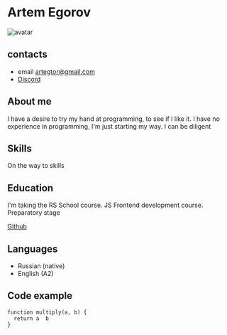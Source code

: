 # Artem Egorov
![avatar](https://www.meme-arsenal.com/memes/b91a4cdd8f50ec29d69e84a46efe968e.jpg)


## contacts
 * email artegtor@gmail.com
 * [Discord](https://discordapp.com/users/670331603129597981)

## About me
I have a desire to try my hand at programming, to see if I like it.
I have no experience in programming, I'm just starting my way. I can be diligent

## Skills 
On the way to skills

## Education
I'm taking the RS School course. JS Frontend development course. Preparatory stage

[Github](https://github.com/EgorovArtem34/rsschool-cv)

## Languages
 * Russian (native)
 * English (A2)

## Code example
```
function multiply(a, b) {
  return a  b
}
```